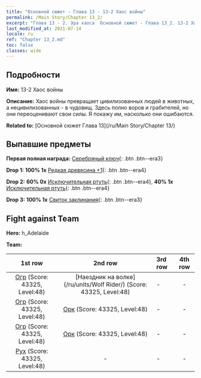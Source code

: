 ```yaml
---
title: "Основной сюжет - Глава 13 - 13-2 Хаос войны"
permalink: /Main Story/Chapter 13_2/
excerpt: "Глава 13 - 2. Эра хаоса  Основной сюжет - Глава 13_2. 13-2 Хаос войны"
last_modified_at: 2021-07-14
locale: ru
ref: "Chapter 13_2.md"
toc: false
classes: wide
---
```


## Подробности

 **Имя:** 13-2 Хаос войны

 **Описание:** Хаос войны превращает цивилизованных людей в животных, а нецивилизованных - в чудовищ. Здесь полно воров и грабителей, но они переоценивают свои силы. Я покажу им, насколько они ошибаются.

 **Related to:** [Основной сюжет Глава 13](/ru/Main Story/Chapter 13/)

## Выпавшие предметы

 **Первая полная награда:** [Серебряный ключ](/ItemsRU/con_693/){: .btn .btn--era3}

 **Drop 1:** **100% 1x** [Редкая древесина +1](/ItemsRU/mat_41/){: .btn .btn--era4}

 **Drop 2:** **60% 0x** [Исключительная ртуть](/ItemsRU/mat_35/){: .btn .btn--era4}, **40% 1x** [Исключительная ртуть](/ItemsRU/mat_35/){: .btn .btn--era4}

 **Drop 3:** **100% 1x** [Свиток заклинания](/ItemsRU/con_694/){: .btn .btn--era3}


## Fight against Team
 **Hero:** h_Adelaide

 **Team:**


  | 1st row | 2nd row | 3rd row | 4th row |
  |:----:|:----:|:----|:----:|
  | [Огр](/ru/units/Ogre/) (Score: 43325, Level:48)  | [Наездник на волке](/ru/units/Wolf Rider/) (Score: 43325, Level:48)  | - | - |
  | [Огр](/ru/units/Ogre/) (Score: 43325, Level:48)  | [Орк](/ru/units/Orc/) (Score: 43325, Level:48)  | - | - |
  | [Огр](/ru/units/Ogre/) (Score: 43325, Level:48)  | [Орк](/ru/units/Orc/) (Score: 43325, Level:48)  | - | - |
  | [Рух](/ru/units/Roc/) (Score: 43325, Level:48)  | - | - | - |


